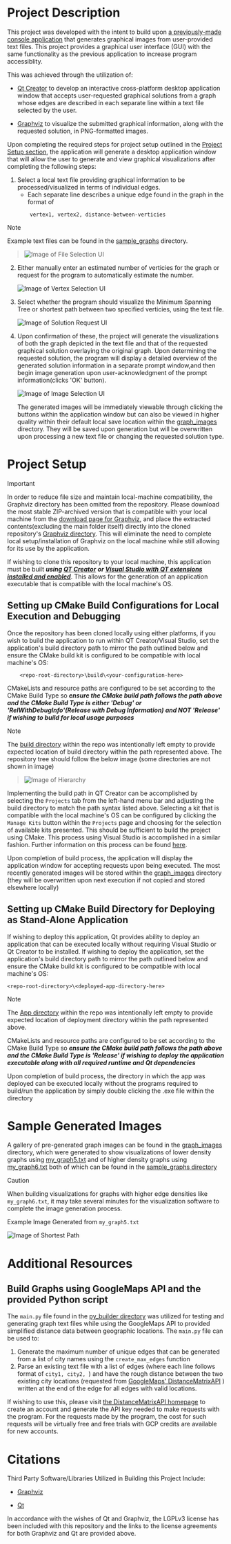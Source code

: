 # Project Description

This project was developed with the intent to build upon [a previously-made console application](https://github.com/parsokev/graph_repo) that generates
graphical images from user-provided text files. This project provides a graphical user interface (GUI) with the same functionality as the
previous application to increase program accessiblity.

This was achieved through the utilization of:
   - [Qt Creator](https://doc.qt.io/qt-6/qt-intro.html) to develop an interactive cross-platform desktop application window that accepts user-requested
      graphical solutions from a graph whose edges are described in each separate line within a text file selected by the user.

   - [Graphviz](https://www.graphviz.org/) to visualize the submitted graphical information, along with the requested solution, in PNG-formatted images.

Upon completing the required steps for project setup outlined in the [Project Setup section](#project-setup),
the application will generate a desktop application window that will allow the user to generate and view
graphical visualizations after completing the following steps:

 1. Select a local text file providing graphical information to be processed/visualized in terms of individual edges.
    - Each separate line describes a unique edge found in the graph in the format of 
    ```
        vertex1, vertex2, distance-between-verticies
    ```
> [!NOTE]
> Example text files can be found in the [sample_graphs](./sample_graphs) directory.

> ![Image of File Selection UI](./ui_images/file-select-step.png)

2. Either manually enter an estimated number of verticies for the graph or request for the program to automatically estimate the number.

    ![Image of Vertex Selection UI](./ui_images/vertex-select-step.png)

3. Select whether the program should visualize the Minimum Spanning Tree or shortest path between two specified verticies, using the text file.

    ![Image of Solution Request UI](./ui_images/solution-select-step.png)

4. Upon confirmation of these, the project will generate the visualizations of both the graph depicted in the text file and that of the requested
   graphical solution overlaying the original graph. Upon determining the requested solution, the program will display a detailed overview of the generated
   solution information in a separate prompt window,and then begin image generation upon user-acknowledgment of the prompt information(clicks 'OK' button).

    ![Image of Image Selection UI](./ui_images/image-select-step.png)
    
    The generated images will be immediately viewable through clicking the buttons within the application window but can also be viewed in higher
    quality within their default local save location within the [graph_images](./graph_images) directory. They will be saved upon generation but
    will be overwritten upon processing a new text file or changing the requested solution type.

# Project Setup

> [!IMPORTANT]
> In order to reduce file size and maintain local-machine compatibility, the Graphviz directory has been omitted from the repository.
> Please download the most stable ZIP-archived version that is compatible with your local machine from the [download page for Graphviz](https://www.graphviz.org/download/),
> and place the extracted contents(excluding the main folder itself) directly into the cloned repository's [Graphviz directory](./Graphviz).
> This will eliminate the need to complete local setup/installation of Graphviz on the local machine while still allowing for its use by the application.

If wishing to clone this repository to your local machine, this application must be built ***using [QT Creator](https://doc.qt.io/qtcreator/index.html)***
***or [Visual Studio with QT extensions installed and enabled](https://marketplace.visualstudio.com/items?itemName=TheQtCompany.QtVisualStudioTools2022)***.
This allows for the generation of an application executable that is compatible with the local machine's OS.

## Setting up CMake Build Configurations for Local Execution and Debugging
Once the repository has been cloned locally using either platforms, if you wish to build the application to run within QT Creator/Visual Studio,
set the application's build directory path to mirror the path outlined below and ensure the CMake build kit is configured to be compatible with local machine's OS:
```
    <repo-root-directory>\build\<your-configuration-here>
```

CMakeLists and resource paths are configured to be set according to the CMake Build Type so ***ensure the CMake build path follows the path above and
the CMake Build Type is either 'Debug' or 'RelWithDebugInfo'(Release with Debug Information) and NOT 'Release' if wishing to build for local usage purposes***

> [!NOTE]
> The [build directory](./build) within the repo was intentionally left empty to provide expected location of build directory within the path represented above.
> The repository tree should follow the below image (some directories are not shown in image)

> ![Image of Hierarchy](./ui_images/rough-directory-tree.png)

Implementing the build path in QT Creator can be accomplished by selecting the `Projects` tab from the left-hand menu bar and adjusting the build directory
to match the path syntax listed above.
Selecting a kit that is compatible with the local machine's OS can be configured by clicking the `Manage Kits` button within the `Projects` page and choosing
for the selection of available kits presented.
This should be sufficient to build the project using CMake. This process using Visual Studio is accomplished in a similar fashion.
Further information on this process can be found [here](https://doc.qt.io/qtcreator/creator-how-to-activate-kits.html).

Upon completion of build process, the application will display the application window for accepting requests upon being executed. The most recently generated images
will be stored within the [graph_images](./graph_images) directory (they will be overwritten upon next execution if not copied and stored elsewhere locally)

## Setting up CMake Build Directory for Deploying as Stand-Alone Application

If wishing to deploy this application, Qt provides ability to deploy an application that can be executed locally without requiring Visual Studio or Qt Creator
to be installed. If wishing to deploy the application, set the application's build directory path to mirror the path outlined below and ensure the CMake build kit is
configured to be compatible with local machine's OS:
```
<repo-root-directory>\<deployed-app-directory-here>
```

> [!NOTE]
> The [App directory](./App) within the repo was intentionally left empty to provide expected location of deployment directory within the path represented above.

CMakeLists and resource paths are configured to be set according to the CMake Build Type so ***ensure the CMake build path follows the path above and
the CMake Build Type is 'Release' if wishing to deploy the application executable along with all required runtime and Qt dependencies***

Upon completion of build process, the directory in which the app was deployed can be executed locally without the programs required to build/run the application 
by simply double clicking the .exe file within the directory


# Sample Generated Images

A gallery of pre-generated graph images can be found in the [graph_images](./graph_images) directory, which were generated
to show visualizations of lower density graphs using [my_graph5.txt](./sample_graphs/my_graph5.txt) and of higher density graphs
using [my_graph6.txt](./sample_graphs/my_graph6.txt) both of which can be found in the [sample_graphs directory](./sample_graphs)

> [!CAUTION]
> When building visualizations for graphs with higher edge densities like `my_graph6.txt`, it may take several minutes for the
> visualization software to complete the image generation process.

Example Image Generated from `my_graph5.txt`

![Image of Shortest Path](./graph_images/sample_sp_graph5.png)

# Additional Resources

## Build Graphs using GoogleMaps API and the provided Python script

The `main.py` file found in the [py_builder directory](./py_builder) was utilized for testing and generating graph text files
while using the GoogleMaps API to provided simplified distance data between geographic locations. The `main.py` file can be used to:

1. Generate the maximum number of unique edges that can be generated from a list of city names using the `create_max_edges` function
2. Parse an existing text file with a list of edges (where each line follows format of `city1, city2, `) and have the rough distance
   between the two existing city locations (requested from [GoogleMaps' DistanceMatrixAPI](https://developers.google.com/maps/documentation/distance-matrix)
   ) written at the end of the edge for all edges with valid locations. 

If wishing to use this, please visit [the DistanceMatrixAPI homepage](https://developers.google.com/maps/documentation/distance-matrix) to
create an account and generate the API key needed to make requests with the program. For the requests made by the program, the cost for such requests will
be virtually free and free trials with GCP credits are available for new accounts.

# Citations

Third Party Software/Libraries Utilized in Building this Project Include:

- [Graphviz](https://www.graphviz.org/license/)

- [Qt](https://www.qt.io/licensing/open-source-lgpl-obligations#lgpl)

In accordance with the wishes of Qt and Graphviz, the LGPLv3 license has been included with this repository and the links to the
license agreements for both Graphviz and Qt are provided above.
